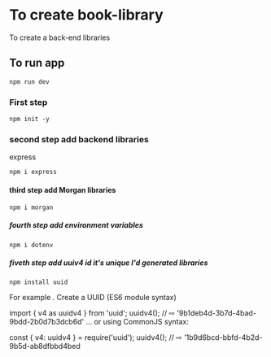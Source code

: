 # To create book-library
To create a back-end libraries
## To run app
```
npm run dev
```
### First step
```
npm init -y
```
### second step add backend libraries
express 
```
npm i express
```
#### third step add Morgan libraries
```
npm i morgan
```
##### fourth step add environment variables
```
npm i dotenv
```
##### fiveth step add uuiv4 id it's unique I'd generated libraries

```
npm install uuid
```
For example
. Create a UUID (ES6 module syntax)

import { v4 as uuidv4 } from 'uuid';
uuidv4(); // ⇨ '9b1deb4d-3b7d-4bad-9bdd-2b0d7b3dcb6d'
... or using CommonJS syntax:

const { v4: uuidv4 } = require('uuid');
uuidv4(); // ⇨ '1b9d6bcd-bbfd-4b2d-9b5d-ab8dfbbd4bed
